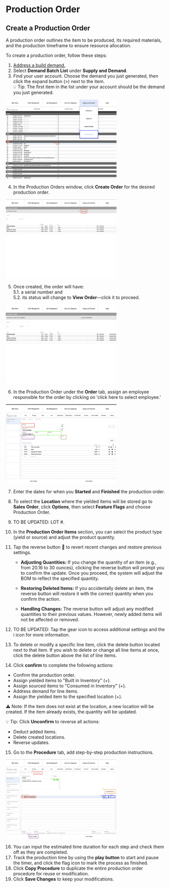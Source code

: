 # Production Order

## Create a Production Order

A production order outlines the item to be produced, its required materials, and the production timeframe to ensure resource allocation.

To create a production order, follow these steps:

1. [Address a build demand.](https://github.com/Fx-Professional-Services/HorizonDocs/blob/sales_order/Horizon%20User%20Guide/05%20Orders/Address%20Demand.md#build-demand) 
2. Select **Demand Batch List** under **Supply and Demand**.
3. Find your user account. Choose the demand you just generated, then click the expand button (>) next to the item. <br>
 💡 Tip: The first item in the list under your account should be the demand you just generated.

<img src="https://github.com/Fx-Professional-Services/HorizonDocs/blob/sales_order/Horizon%20User%20Guide/00%20Assets/25_demand_batch_list.png" width="350" height="250">

4. In the Production Orders window, click **Create Order** for the desired production order.

<img src="https://github.com/Fx-Professional-Services/HorizonDocs/blob/sales_order/Horizon%20User%20Guide/00%20Assets/30_create_order.png" width="350" height="250">

5. Once created, the order will have: <br>
	5.1. a serial number and <br> 
	5.2. its status will change to **View Order**—click it to proceed. <br>
<img src="https://github.com/Fx-Professional-Services/HorizonDocs/blob/sales_order/Horizon%20User%20Guide/00%20Assets/29_view_order.png" width="350" height="250">

6. In the Production Order under the **Order** tab, assign an employee responsible for the order by clicking on 'click here to select employee.'

<img src="https://github.com/Fx-Professional-Services/HorizonDocs/blob/sales_order/Horizon%20User%20Guide/00%20Assets/24_production_order_tab.png" width="350" height="250">

7. Enter the dates for when you **Started** and **Finished** the production order.
8.  To select the **Location** where the yielded items will be stored go to **Sales Order**, click **Options**, then select **Feature Flags** and choose Production Order.  
9. TO BE UPDATED: LOT #. 
10. In the **Production Order Items** section, you can select the product type (yield or source) and adjust the product quantity. 
11. Tap the reverse button 🔄 to revert recent changes and restore previous settings.

	- **Adjusting Quantities:** If you change the quantity of an item (e.g., from 20.16 to 30 ounces), clicking the reverse button will prompt you to confirm the update. Once you proceed, the system will adjust the BOM to reflect the specified quantity.
	
	- **Restoring Deleted Items:** If you accidentally delete an item, the reverse button will restore it with the correct quantity when you confirm the action.
	
	- **Handling Changes:** The reverse button will adjust any modified quantities to their previous values. However, newly added items will not be affected or removed.
	
12. TO BE UPDATED: Tap the gear icon to access additional settings and  the i icon for more information.
13. To delete or modify a specific line item, click the delete button located next to that item. If you wish to delete or change all line items at once, click the delete button above the list of line items.
14. Click **confirm** to complete the following actions:
- Confirm the production order.
- Assign yielded items to "Built in Inventory" (+).
- Assign sourced items to "Consumed in Inventory" (+).
- Address demand for line items.
- Assign the yielded item to the specified location (+).

⚠️ Note: If the item does not exist at the location, a new location will be created. If the item already exists, the quantity will be updated.

 💡 Tip: Click **Unconfirm** to reverse all actions:

- Deduct added items.
- Delete created locations.
- Reverse updates.

15. Go to the **Procedure** tab, add step-by-step production instructions. 

<img src="https://github.com/Fx-Professional-Services/HorizonDocs/blob/sales_order/Horizon%20User%20Guide/00%20Assets/26_procedure_tab.png" width="350" height="250">

16. You can input the estimated time duration for each step and check them off as they are completed.
17. Track the production time by using the **play button** to start and pause the timer, and click the flag icon to mark the process as finished.
18. Click **Copy Procedure** to duplicate the entire production order procedure for reuse or modification.
19. Click **Save Changes** to keep your modifications. 






